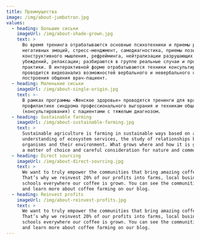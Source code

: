 ```yaml
---
title: Преимущества
image: /img/about-jumbotron.jpg
values:
  - heading: Большие сиськи
    imageUrl: /img/about-shade-grown.jpg
    text: >
      Во время тренинга отрабатываются основные психотехники и приемы регуляции
      негативных эмоций, стресс-менджмент, самодиагностика, приемы позитивного и
      конструктивного мышления, рефрейминга, нейтрализации разрушающих
      убеждений, релаксации; разбираются в группе реальные случаи и проблемы из
      практики. В интерактивной форме отрабатываются техники консультирования,
      проводится видеоанализ возможностей вербального и невербального общения и
      построения общения врач-пациент.
  - heading: Маленькие сиськи
    imageUrl: /img/about-single-origin.jpg
    text: >-
      В рамках программы «Женское здоровье» проводятся тренинги для врачей по
      профилактике синдрома профессионального выгорания и техникам общения
      (консультирования) с пациентами с тяжелым диагнозом.
  - heading: Sustainable farming
    imageUrl: /img/about-sustainable-farming.jpg
    text: >
      Sustainable agriculture is farming in sustainable ways based on an
      understanding of ecosystem services, the study of relationships between
      organisms and their environment. What grows where and how it is grown are
      a matter of choice and careful consideration for nature and communities.
  - heading: Direct sourcing
    imageUrl: /img/about-direct-sourcing.jpg
    text: >
      We want to truly empower the communities that bring amazing coffee to you.
      That’s why we reinvest 20% of our profits into farms, local businesses and
      schools everywhere our coffee is grown. You can see the communities grow
      and learn more about coffee farming on our blog.
  - heading: Reinvest profits
    imageUrl: /img/about-reinvest-profits.jpg
    text: >
      We want to truly empower the communities that bring amazing coffee to you.
      That’s why we reinvest 20% of our profits into farms, local businesses and
      schools everywhere our coffee is grown. You can see the communities grow
      and learn more about coffee farming on our blog.
---
```



